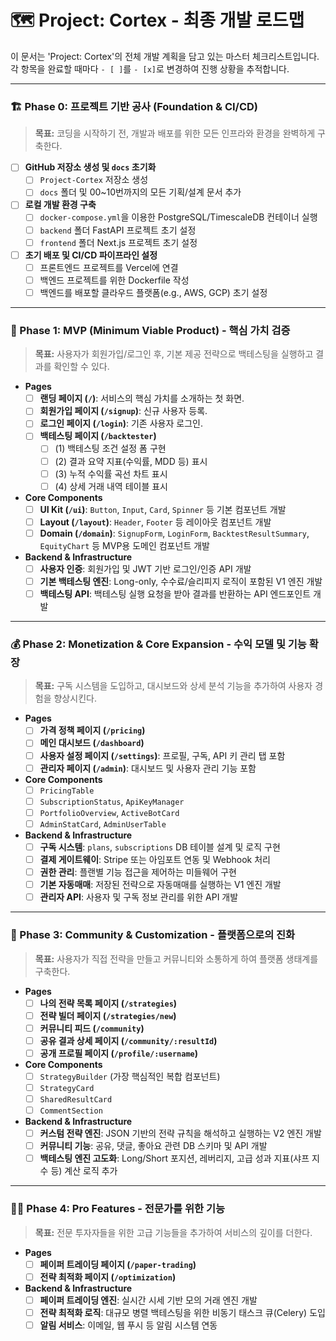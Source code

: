 # 🗺️ Project: Cortex - 최종 개발 로드맵

이 문서는 'Project: Cortex'의 전체 개발 계획을 담고 있는 마스터 체크리스트입니다. 각 항목을 완료할 때마다 `- [ ]`를 `- [x]`로 변경하여 진행 상황을 추적합니다.

---

### 🏗️ Phase 0: 프로젝트 기반 공사 (Foundation & CI/CD)

> **목표:** 코딩을 시작하기 전, 개발과 배포를 위한 모든 인프라와 환경을 완벽하게 구축한다.

- [ ] **GitHub 저장소 생성 및 `docs` 초기화**
  - [ ] `Project-Cortex` 저장소 생성
  - [ ] `docs` 폴더 및 00~10번까지의 모든 기획/설계 문서 추가
- [ ] **로컬 개발 환경 구축**
  - [ ] `docker-compose.yml`을 이용한 PostgreSQL/TimescaleDB 컨테이너 실행
  - [ ] `backend` 폴더 FastAPI 프로젝트 초기 설정
  - [ ] `frontend` 폴더 Next.js 프로젝트 초기 설정
- [ ] **초기 배포 및 CI/CD 파이프라인 설정**
  - [ ] 프론트엔드 프로젝트를 Vercel에 연결
  - [ ] 백엔드 프로젝트를 위한 Dockerfile 작성
  - [ ] 백엔드를 배포할 클라우드 플랫폼(e.g., AWS, GCP) 초기 설정

---

### 🚀 Phase 1: MVP (Minimum Viable Product) - 핵심 가치 검증

> **목표:** 사용자가 회원가입/로그인 후, 기본 제공 전략으로 백테스팅을 실행하고 결과를 확인할 수 있다.

- **Pages**
  - [ ] **랜딩 페이지 (`/`)**: 서비스의 핵심 가치를 소개하는 첫 화면.
  - [ ] **회원가입 페이지 (`/signup`)**: 신규 사용자 등록.
  - [ ] **로그인 페이지 (`/login`)**: 기존 사용자 로그인.
  - [ ] **백테스팅 페이지 (`/backtester`)**
    - [ ] (1) 백테스팅 조건 설정 폼 구현
    - [ ] (2) 결과 요약 지표(수익률, MDD 등) 표시
    - [ ] (3) 누적 수익률 곡선 차트 표시
    - [ ] (4) 상세 거래 내역 테이블 표시
- **Core Components**
  - [ ] **UI Kit (`/ui`)**: `Button`, `Input`, `Card`, `Spinner` 등 기본 컴포넌트 개발
  - [ ] **Layout (`/layout`)**: `Header`, `Footer` 등 레이아웃 컴포넌트 개발
  - [ ] **Domain (`/domain`)**: `SignupForm`, `LoginForm`, `BacktestResultSummary`, `EquityChart` 등 MVP용 도메인 컴포넌트 개발
- **Backend & Infrastructure**
  - [ ] **사용자 인증**: 회원가입 및 JWT 기반 로그인/인증 API 개발
  - [ ] **기본 백테스팅 엔진**: Long-only, 수수료/슬리피지 로직이 포함된 V1 엔진 개발
  - [ ] **백테스팅 API**: 백테스팅 실행 요청을 받아 결과를 반환하는 API 엔드포인트 개발

---

### 💰 Phase 2: Monetization & Core Expansion - 수익 모델 및 기능 확장

> **목표:** 구독 시스템을 도입하고, 대시보드와 상세 분석 기능을 추가하여 사용자 경험을 향상시킨다.

- **Pages**
  - [ ] **가격 정책 페이지 (`/pricing`)**
  - [ ] **메인 대시보드 (`/dashboard`)**
  - [ ] **사용자 설정 페이지 (`/settings`)**: 프로필, 구독, API 키 관리 탭 포함
  - [ ] **관리자 페이지 (`/admin`)**: 대시보드 및 사용자 관리 기능 포함
- **Core Components**
  - [ ] `PricingTable`
  - [ ] `SubscriptionStatus`, `ApiKeyManager`
  - [ ] `PortfolioOverview`, `ActiveBotCard`
  - [ ] `AdminStatCard`, `AdminUserTable`
- **Backend & Infrastructure**
  - [ ] **구독 시스템**: `plans`, `subscriptions` DB 테이블 설계 및 로직 구현
  - [ ] **결제 게이트웨이**: Stripe 또는 아임포트 연동 및 Webhook 처리
  - [ ] **권한 관리**: 플랜별 기능 접근을 제어하는 미들웨어 구현
  - [ ] **기본 자동매매**: 저장된 전략으로 자동매매를 실행하는 V1 엔진 개발
  - [ ] **관리자 API**: 사용자 및 구독 정보 관리를 위한 API 개발

---

### 👥 Phase 3: Community & Customization - 플랫폼으로의 진화

> **목표:** 사용자가 직접 전략을 만들고 커뮤니티와 소통하게 하여 플랫폼 생태계를 구축한다.

- **Pages**
  - [ ] **나의 전략 목록 페이지 (`/strategies`)**
  - [ ] **전략 빌더 페이지 (`/strategies/new`)**
  - [ ] **커뮤니티 피드 (`/community`)**
  - [ ] **공유 결과 상세 페이지 (`/community/:resultId`)**
  - [ ] **공개 프로필 페이지 (`/profile/:username`)**
- **Core Components**
  - [ ] `StrategyBuilder` (가장 핵심적인 복합 컴포넌트)
  - [ ] `StrategyCard`
  - [ ] `SharedResultCard`
  - [ ] `CommentSection`
- **Backend & Infrastructure**
  - [ ] **커스텀 전략 엔진**: JSON 기반의 전략 규칙을 해석하고 실행하는 V2 엔진 개발
  - [ ] **커뮤니티 기능**: 공유, 댓글, 좋아요 관련 DB 스키마 및 API 개발
  - [ ] **백테스팅 엔진 고도화**: Long/Short 포지션, 레버리지, 고급 성과 지표(샤프 지수 등) 계산 로직 추가

---

### 🧙‍♂️ Phase 4: Pro Features - 전문가를 위한 기능

> **목표:** 전문 투자자들을 위한 고급 기능들을 추가하여 서비스의 깊이를 더한다.

- **Pages**
  - [ ] **페이퍼 트레이딩 페이지 (`/paper-trading`)**
  - [ ] **전략 최적화 페이지 (`/optimization`)**
- **Backend & Infrastructure**
  - [ ] **페이퍼 트레이딩 엔진**: 실시간 시세 기반 모의 거래 엔진 개발
  - [ ] **전략 최적화 로직**: 대규모 병렬 백테스팅을 위한 비동기 태스크 큐(Celery) 도입
  - [ ] **알림 서비스**: 이메일, 웹 푸시 등 알림 시스템 연동
